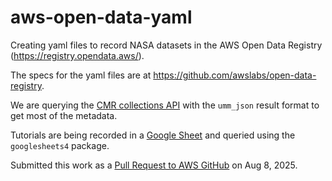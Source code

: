 # aws-open-data-yaml

Creating yaml files to record NASA datasets in the AWS Open Data Registry (https://registry.opendata.aws/).

The specs for the yaml files are at https://github.com/awslabs/open-data-registry.

We are querying the [CMR collections API](https://cmr.earthdata.nasa.gov/search/site/docs/search/api.html#umm-json) with the `umm_json` result format to get most of the metadata.

Tutorials are being recorded in a [Google Sheet](https://docs.google.com/spreadsheets/d/1ZqlYRvoZnLZIl5eOJ2gGUuu5E9K_P2c446RPHJ4B06w) and
queried using the `googlesheets4` package.

Submitted this work as a [Pull Request to AWS GitHub](https://github.com/awslabs/open-data-registry/pull/2817) on Aug 8, 2025.
